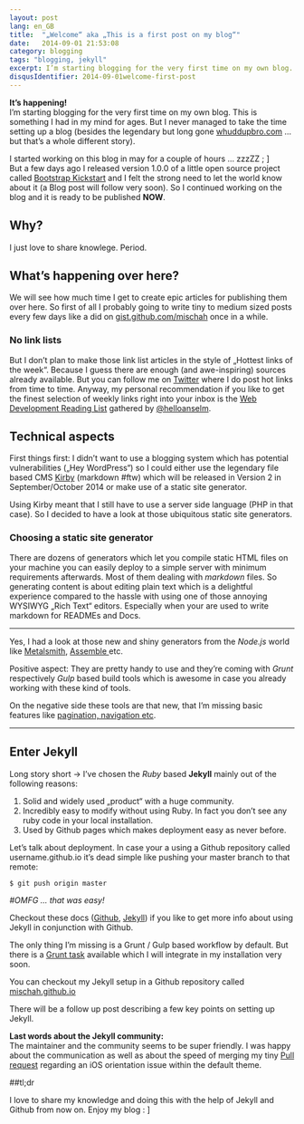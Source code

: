 ```yaml
---
layout: post
lang: en_GB
title:  "„Welcome“ aka „This is a first post on my blog“"
date:   2014-09-01 21:53:08
category: blogging
tags: "blogging, jekyll"
excerpt: I’m starting blogging for the very first time on my own blog. This is something I had in my mind for ages. But I never managed to take the time setting up a blog (besides the legendary but long gone whuddupbro.com … but that’s a whole different story).
disqusIdentifier: 2014-09-01welcome-first-post
---
```


**It’s happening!**  
I’m starting blogging for the very first time on my own blog. This is something I had in my mind for ages. But I never managed to take the time setting up a blog (besides the legendary but long gone [whuddupbro.com](http://whuddupbro.com) … but that’s a whole different story).

I started working on this blog in may for a couple of hours … zzzZZ ; ]  
But a few days ago I released version 1.0.0 of a little open source project called [Bootstrap Kickstart](https://github.com/micromata/bootstrap-kickstart) and I felt the strong need to let the world know about it (a Blog post will follow very soon). So I continued working on the blog and it is ready to be published **NOW**.

## Why?
I just love to share knowlege. Period.

## What’s happening over here?
We will see how much time I get to create epic articles for publishing them over here. So first of all I probably going to write tiny to medium sized posts every few days like a did on [gist.github.com/mischah](https://gist.github.com/mischah) once in a while.

### No link lists
But I don’t plan to make those link list articles in the style of „Hottest links of the week“. Because I guess there are enough (and awe-inspiring) sources already available. But you can follow me on [Twitter](http://twitter.com/mkuehnel) where I do post hot links from time to time.
Anyway, my personal recommendation if you like to get the finest selection of weekly links right into your inbox is the [Web Development Reading List](http://wdrl.info/) gathered by [@helloanselm](http://helloanselm.com/).

## Technical aspects
First things first: I didn’t want to use a blogging system which has potential vulnerabilities („Hey WordPress“) so I could either use the legendary file based CMS [Kirby](http://getkirby.com/) (markdown #ftw) which will be released in Version 2 in September/October 2014 or make use of a static site generator.

Using Kirby meant that I still have to use a server side language (PHP in that case). So I decided to have a look at those ubiquitous static site generators.

### Choosing a static site generator
There are dozens of generators which let you compile static HTML files on your machine you can easily deploy to a simple server with minimum requirements afterwards. Most of them dealing with *markdown* files. So generating content is about editing plain text which is a delightful experience compared to the hassle with using one of those annoying WYSIWYG „Rich Text“ editors. Especially when your are used to write markdown for READMEs and Docs.

---

Yes, I had a look at those new and shiny generators from the *Node.js* world like [Metalsmith](http://www.metalsmith.io/), [Assemble ](http://assemble.io/) etc. 

Positive aspect: They are pretty handy to use and they’re coming with *Grunt* respectively *Gulp* based build tools which is awesome in case you already working with these kind of tools.

On the negative side these tools are that new, that I’m missing basic features like [pagination, navigation etc](http://assemble.io/plugins/#plugins-we-want).

---

## Enter Jekyll

Long story short → I’ve chosen the *Ruby* based **Jekyll** mainly out of the following reasons:

1.  Solid and widely used „product“ with a huge community.
1.  Incredibly easy to modify without using Ruby.  In fact  you don’t see any ruby code in your local installation.
1.  Used by Github pages which makes deployment easy as never before.

Let’s talk about deployment. In case your a using a Github repository called username.github.io it’s dead simple like pushing your master branch to that remote:

```bash
$ git push origin master
```

*#OMFG … that was easy!*

Checkout these docs ([Github](https://help.github.com/articles/using-jekyll-with-pages), [Jekyll](http://jekyllrb.com/docs/github-pages/)) if you like to get more info about using Jekyll in conjunction with Github.

The only thing I’m missing is a Grunt / Gulp based workflow by default. But there is a [Grunt task](https://github.com/dannygarcia/grunt-jekyll) available which I will integrate in my installation very soon.

You can checkout my Jekyll setup in a Github repository called [mischah.github.io](https://github.com/mischah/mischah.github.io)

There will be a follow up post describing a few key points on setting up Jekyll.

**Last words about the Jekyll community:**  
The maintainer and the community seems to be super friendly. I was happy about the communication as well as about the speed of merging my tiny [Pull request](https://github.com/jekyll/jekyll/pull/2862) regarding an iOS orientation issue within the default theme.

##tl;dr

I love to share my knowledge and doing this with the help of Jekyll and Github from now on. Enjoy my blog : ]





